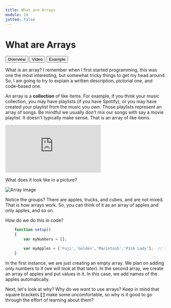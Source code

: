 ```yaml
---
title: What are Arrays
module: 14
jotted: false
---
```


# What are Arrays

<div class="tab">
    <button class="tablinks active" onclick="openTab(event, 'Overview')">Overview</button>
    <button class="tablinks" onclick="openTab(event, 'Video')">Video</button>
    <button class="tablinks" onclick="openTab(event, 'Example')">Example</button>
</div>
<!-- Tab content -->
<div id="Overview" class="tabcontent" style="display:block">

<div class="tabhtml" markdown="1">

What is an array?  I remember when I first started programming, this was one the most interesting, but somewhat tricky things to get my head around.  So, I am going to try to explain a written description, pictorial one, and code-based one.

An array is a **collection** of like items.  For example, if you think your music collection, you may have playlists (if you have Spotify), or you may have created your playlist from the music you own. Those playlists represent an array of songs. Be mindful we usually don't mix our songs with say a movie playlist.  It doesn't typically make sense.  That is an array of like items.

</div>
</div>
<div id="Video" class="tabcontent">
<div class="tabhtml" markdown="1">

<div class="embed-responsive embed-responsive-16by9"><iframe class="embed-responsive-item" src="https://www.youtube.com/embed/qMfUKRe_5ag" frameborder="0" allowfullscreen></iframe></div>


</div>
</div>

<div id="Example" class="tabcontent">

<div class="tabhtml" markdown="1">

What does it look like in a picture?

![Array Image](../imgs/arrays.png)

Notice the groups?  There are apples, trucks, and cubes, and are not mixed. That is how arrays work. So, you can think of it as an array of apples and only apples, and so on.

How do we do this in code?

```js
    function setup()
    {
        var myNumbers = []; 

        var myApples = ['Fuji','Golden','Macintosh','Pink Lady'];  // this an array of strings
    }
```

In the first instance, we are just creating an empty array.  We plan on adding only numbers to it (we will look at that later).  In the second array, we create an array of apples and put values in it.  In this case, we add names of the apples automatically.

Next, let's look at why?  Why do we want to use arrays?  Keep in mind that square brackets **[ ]** make some uncomfortable, so why is it good to go through the effort of learning about them?

</div>
</div>